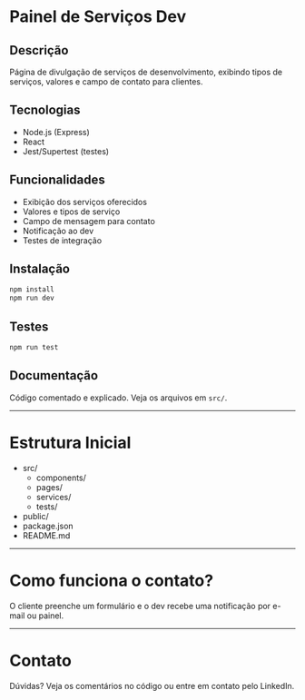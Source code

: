 # Painel de Serviços Dev

## Descrição
Página de divulgação de serviços de desenvolvimento, exibindo tipos de serviços, valores e campo de contato para clientes.

## Tecnologias
- Node.js (Express)
- React
- Jest/Supertest (testes)

## Funcionalidades
- Exibição dos serviços oferecidos
- Valores e tipos de serviço
- Campo de mensagem para contato
- Notificação ao dev
- Testes de integração

## Instalação
```bash
npm install
npm run dev
```

## Testes
```bash
npm run test
```

## Documentação
Código comentado e explicado. Veja os arquivos em `src/`.

---

# Estrutura Inicial
- src/
  - components/
  - pages/
  - services/
  - tests/
- public/
- package.json
- README.md

---

# Como funciona o contato?
O cliente preenche um formulário e o dev recebe uma notificação por e-mail ou painel.

---

# Contato
Dúvidas? Veja os comentários no código ou entre em contato pelo LinkedIn.
